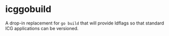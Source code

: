 # icggobuild
A drop-in replacement for `go build` that will provide ldflags so that standard ICG applications can be versioned.
